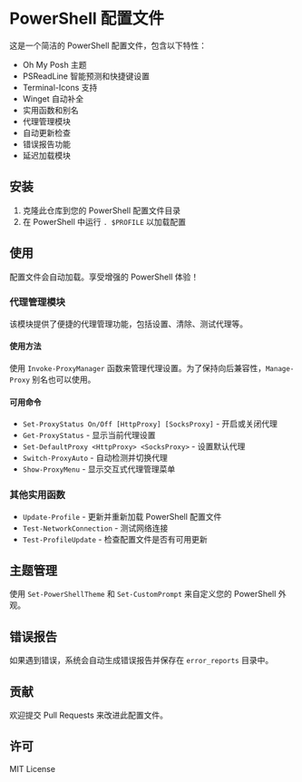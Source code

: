 # PowerShell 配置文件

这是一个简洁的 PowerShell 配置文件，包含以下特性：

- Oh My Posh 主题
- PSReadLine 智能预测和快捷键设置
- Terminal-Icons 支持
- Winget 自动补全
- 实用函数和别名
- 代理管理模块
- 自动更新检查
- 错误报告功能
- 延迟加载模块

## 安装

1. 克隆此仓库到您的 PowerShell 配置文件目录
2. 在 PowerShell 中运行 `. $PROFILE` 以加载配置

## 使用

配置文件会自动加载。享受增强的 PowerShell 体验！

### 代理管理模块

该模块提供了便捷的代理管理功能，包括设置、清除、测试代理等。

#### 使用方法

使用 `Invoke-ProxyManager` 函数来管理代理设置。为了保持向后兼容性，`Manage-Proxy` 别名也可以使用。

#### 可用命令

- `Set-ProxyStatus On/Off [HttpProxy] [SocksProxy]` - 开启或关闭代理
- `Get-ProxyStatus` - 显示当前代理设置
- `Set-DefaultProxy <HttpProxy> <SocksProxy>` - 设置默认代理
- `Switch-ProxyAuto` - 自动检测并切换代理
- `Show-ProxyMenu` - 显示交互式代理管理菜单

### 其他实用函数

- `Update-Profile` - 更新并重新加载 PowerShell 配置文件
- `Test-NetworkConnection` - 测试网络连接
- `Test-ProfileUpdate` - 检查配置文件是否有可用更新

## 主题管理

使用 `Set-PowerShellTheme` 和 `Set-CustomPrompt` 来自定义您的 PowerShell 外观。

## 错误报告

如果遇到错误，系统会自动生成错误报告并保存在 `error_reports` 目录中。

## 贡献

欢迎提交 Pull Requests 来改进此配置文件。

## 许可

MIT License
